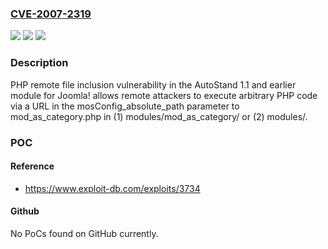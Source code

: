 ### [CVE-2007-2319](https://cve.mitre.org/cgi-bin/cvename.cgi?name=CVE-2007-2319)
![](https://img.shields.io/static/v1?label=Product&message=n%2Fa&color=blue)
![](https://img.shields.io/static/v1?label=Version&message=n%2Fa&color=blue)
![](https://img.shields.io/static/v1?label=Vulnerability&message=n%2Fa&color=brighgreen)

### Description

PHP remote file inclusion vulnerability in the AutoStand 1.1 and earlier module for Joomla! allows remote attackers to execute arbitrary PHP code via a URL in the mosConfig_absolute_path parameter to mod_as_category.php in (1) modules/mod_as_category/ or (2) modules/.

### POC

#### Reference
- https://www.exploit-db.com/exploits/3734

#### Github
No PoCs found on GitHub currently.

